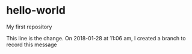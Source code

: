 # hello-world
My first repository

This line is the change. On 2018-01-28 at 11:06 am, I created a branch to record this message

